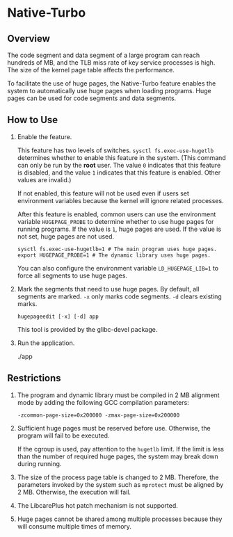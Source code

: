 # Native-Turbo

## Overview

The code segment and data segment of a large program can reach hundreds of MB, and the TLB miss rate of key service processes is high. The size of the kernel page table affects the performance.

To facilitate the use of huge pages, the Native-Turbo feature enables the system to automatically use huge pages when loading programs. Huge pages can be used for code segments and data segments.

## How to Use

1. Enable the feature.

   This feature has two levels of switches. `sysctl fs.exec-use-hugetlb` determines whether to enable this feature in the system. (This command can only be run by the **root** user. The value `0` indicates that this feature is disabled, and the value `1` indicates that this feature is enabled. Other values are invalid.)

   If not enabled, this feature will not be used even if users set environment variables because the kernel will ignore related processes.

   After this feature is enabled, common users can use the environment variable `HUGEPAGE_PROBE` to determine whether to use huge pages for running programs. If the value is `1`, huge pages are used. If the value is not set, huge pages are not used.

   ```shell
   sysctl fs.exec-use-hugetlb=1 # The main program uses huge pages.
   export HUGEPAGE_PROBE=1 # The dynamic library uses huge pages.
   ```

   You can also configure the environment variable `LD_HUGEPAGE_LIB=1` to force all segments to use huge pages.

2. Mark the segments that need to use huge pages. By default, all segments are marked. `-x` only marks code segments. `-d` clears existing marks.

   ```shell
   hugepageedit [-x] [-d] app
   ```

   This tool is provided by the glibc-devel package.

3. Run the application.

   ./app

## Restrictions

1. The program and dynamic library must be compiled in 2 MB alignment mode by adding the following GCC compilation parameters:

   ```shell
   -zcommon-page-size=0x200000 -zmax-page-size=0x200000
   ```

2. Sufficient huge pages must be reserved before use. Otherwise, the program will fail to be executed.

   If the cgroup is used, pay attention to the `hugetlb` limit. If the limit is less than the number of required huge pages, the system may break down during running.
   
3. The size of the process page table is changed to 2 MB. Therefore, the parameters invoked by the system such as `mprotect` must be aligned by 2 MB. Otherwise, the execution will fail.

4. The LibcarePlus hot patch mechanism is not supported.

5. Huge pages cannot be shared among multiple processes because they will consume multiple times of memory.
